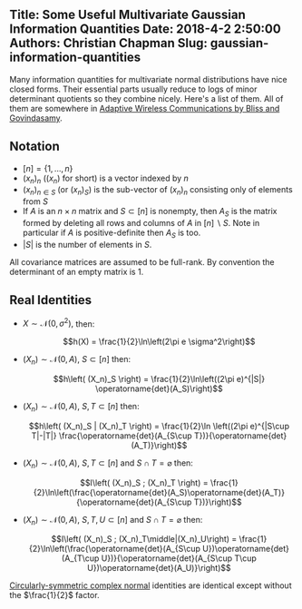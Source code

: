 Title: Some Useful Multivariate Gaussian Information Quantities
Date: 2018-4-2 2:50:00
Authors: Christian Chapman
Slug: gaussian-information-quantities
---

Many information quantities for multivariate normal distributions have nice closed forms. Their essential parts usually reduce to logs of minor determinant quotients so they combine nicely. Here's a list of them. All of them are somewhere in [Adaptive Wireless Communications by Bliss and Govindasamy](https://www.amazon.com/Adaptive-Wireless-Communications-Channels-Networks/dp/1107033209).


Notation
--

 * $[n]=\{1,\dots,n\}$
 * $(x_n)_n$ ($(x_n)$ for short) is a vector indexed by $n$
 * $(x_n)_{n\in S}$ (or $(x_n)_S$) is the sub-vector of $(x_n)_n$ consisting only of elements from $S$
 * If $A$ is an $n\times n$ matrix and $S\subset [n]$ is nonempty, then $A_S$ is the matrix formed by deleting all rows and columns of $A$ in $[n]\backslash S$. Note in particular if $A$ is positive-definite then $A_S$ is too.
 * $|S|$ is the number of elements in $S$.
 
All covariance matrices are assumed to be full-rank. By convention the determinant of an empty matrix is 1.
 
Real Identities
--

 * $X \sim \mathcal{N}(0,\sigma^2),$ then: 

	$$h(X) = \frac{1}{2}\ln\left(2\pi e \sigma^2\right)$$

 * $(X_n) \sim \mathcal{N}(0,A),\ S\subset [n]$ then: 

	$$h\left( (X_n)_S \right) = \frac{1}{2}\ln\left((2\pi e)^{|S|} \operatorname{det}(A_S)\right)$$

 * $(X_n) \sim \mathcal{N}(0,A),\ S,T\subset [n]$ then:

	$$h\left( (X_n)_S | (X_n)_T \right) = \frac{1}{2}\ln \left((2\pi e)^{|S\cup T|-|T|} \frac{\operatorname{det}(A_{S\cup T})}{\operatorname{det}(A_T)}\right)$$

 * $(X_n) \sim \mathcal{N}(0,A),\ S,T\subset [n]$ and $S\cap T = \varnothing$ then:

	$$I\left( (X_n)_S ; (X_n)_T \right) = \frac{1}{2}\ln\left(\frac{\operatorname{det}(A_S)\operatorname{det}(A_T)}{\operatorname{det}(A_{S\cup T})}\right)$$

 * $(X_n) \sim \mathcal{N}(0,A),\ S,T,U\subset [n]$ and $S\cap T=\varnothing$ then:

	$$I\left( (X_n)_S ; (X_n)_T\middle|(X_n)_U\right) = \frac{1}{2}\ln\left(\frac{\operatorname{det}(A_{S\cup U})\operatorname{det}(A_{T\cup U})}{\operatorname{det}(A_{S\cup T\cup U})\operatorname{det}(A_U)}\right)$$
 
[Circularly-symmetric complex normal](https://en.wikipedia.org/wiki/Complex_normal_distribution#Circularly-symmetric_normal_distribution) identities are identical except without the $\frac{1}{2}$ factor. 
